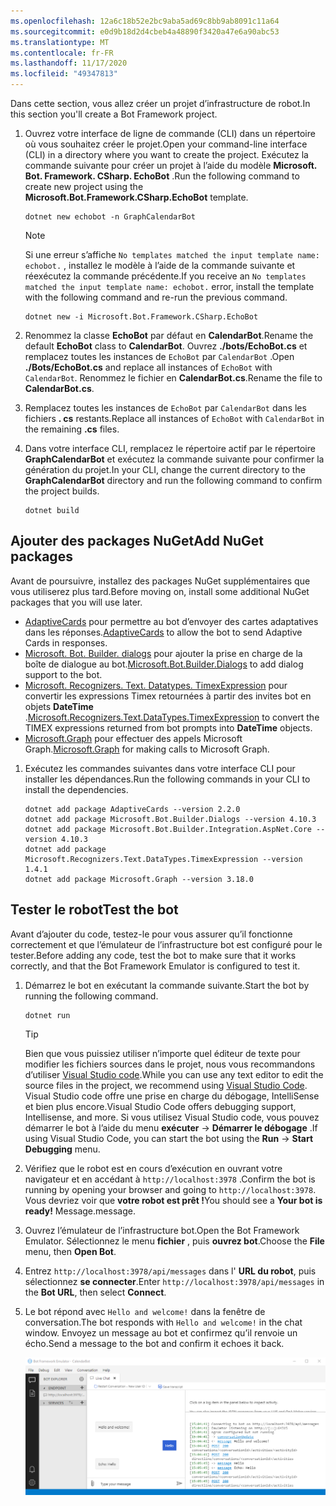 ```yaml
---
ms.openlocfilehash: 12a6c18b52e2bc9aba5ad69c8bb9ab8091c11a64
ms.sourcegitcommit: e0d9b18d2d4cbeb4a48890f3420a47e6a90abc53
ms.translationtype: MT
ms.contentlocale: fr-FR
ms.lasthandoff: 11/17/2020
ms.locfileid: "49347813"
---
```

<!-- markdownlint-disable MD002 MD041 -->

<span data-ttu-id="4f05e-101">Dans cette section, vous allez créer un projet d’infrastructure de robot.</span><span class="sxs-lookup"><span data-stu-id="4f05e-101">In this section you'll create a Bot Framework project.</span></span>

1. <span data-ttu-id="4f05e-102">Ouvrez votre interface de ligne de commande (CLI) dans un répertoire où vous souhaitez créer le projet.</span><span class="sxs-lookup"><span data-stu-id="4f05e-102">Open your command-line interface (CLI) in a directory where you want to create the project.</span></span> <span data-ttu-id="4f05e-103">Exécutez la commande suivante pour créer un projet à l’aide du modèle **Microsoft. Bot. Framework. CSharp. EchoBot** .</span><span class="sxs-lookup"><span data-stu-id="4f05e-103">Run the following command to create new project using the **Microsoft.Bot.Framework.CSharp.EchoBot** template.</span></span>

    ```dotnetcli
    dotnet new echobot -n GraphCalendarBot
    ```

    > [!NOTE]
    > <span data-ttu-id="4f05e-104">Si une erreur s’affiche `No templates matched the input template name: echobot.` , installez le modèle à l’aide de la commande suivante et réexécutez la commande précédente.</span><span class="sxs-lookup"><span data-stu-id="4f05e-104">If you receive an `No templates matched the input template name: echobot.` error, install the template with the following command and re-run the previous command.</span></span>
    >
    > ```dotnetcli
    > dotnet new -i Microsoft.Bot.Framework.CSharp.EchoBot
    > ```

1. <span data-ttu-id="4f05e-105">Renommez la classe **EchoBot** par défaut en **CalendarBot**.</span><span class="sxs-lookup"><span data-stu-id="4f05e-105">Rename the default **EchoBot** class to **CalendarBot**.</span></span> <span data-ttu-id="4f05e-106">Ouvrez **./bots/EchoBot.cs** et remplacez toutes les instances de `EchoBot` par `CalendarBot` .</span><span class="sxs-lookup"><span data-stu-id="4f05e-106">Open **./Bots/EchoBot.cs** and replace all instances of `EchoBot` with `CalendarBot`.</span></span> <span data-ttu-id="4f05e-107">Renommez le fichier en **CalendarBot.cs**.</span><span class="sxs-lookup"><span data-stu-id="4f05e-107">Rename the file to **CalendarBot.cs**.</span></span>

1. <span data-ttu-id="4f05e-108">Remplacez toutes les instances de `EchoBot` par `CalendarBot` dans les fichiers **. cs** restants.</span><span class="sxs-lookup"><span data-stu-id="4f05e-108">Replace all instances of `EchoBot` with `CalendarBot` in the remaining **.cs** files.</span></span>

1. <span data-ttu-id="4f05e-109">Dans votre interface CLI, remplacez le répertoire actif par le répertoire **GraphCalendarBot** et exécutez la commande suivante pour confirmer la génération du projet.</span><span class="sxs-lookup"><span data-stu-id="4f05e-109">In your CLI, change the current directory to the **GraphCalendarBot** directory and run the following command to confirm the project builds.</span></span>

    ```dotnetcli
    dotnet build
    ```

## <a name="add-nuget-packages"></a><span data-ttu-id="4f05e-110">Ajouter des packages NuGet</span><span class="sxs-lookup"><span data-stu-id="4f05e-110">Add NuGet packages</span></span>

<span data-ttu-id="4f05e-111">Avant de poursuivre, installez des packages NuGet supplémentaires que vous utiliserez plus tard.</span><span class="sxs-lookup"><span data-stu-id="4f05e-111">Before moving on, install some additional NuGet packages that you will use later.</span></span>

- <span data-ttu-id="4f05e-112">[AdaptiveCards](https://www.nuget.org/packages/AdaptiveCards/) pour permettre au bot d’envoyer des cartes adaptatives dans les réponses.</span><span class="sxs-lookup"><span data-stu-id="4f05e-112">[AdaptiveCards](https://www.nuget.org/packages/AdaptiveCards/) to allow the bot to send Adaptive Cards in responses.</span></span>
- <span data-ttu-id="4f05e-113">[Microsoft. Bot. Builder. dialogs](https://www.nuget.org/packages/Microsoft.Bot.Builder.Dialogs/) pour ajouter la prise en charge de la boîte de dialogue au bot.</span><span class="sxs-lookup"><span data-stu-id="4f05e-113">[Microsoft.Bot.Builder.Dialogs](https://www.nuget.org/packages/Microsoft.Bot.Builder.Dialogs/) to add dialog support to the bot.</span></span>
- <span data-ttu-id="4f05e-114">[Microsoft. Recognizers. Text. Datatypes. TimexExpression](https://www.nuget.org/packages/Microsoft.Recognizers.Text.DataTypes.TimexExpression/) pour convertir les expressions Timex retournées à partir des invites bot en objets **DateTime** .</span><span class="sxs-lookup"><span data-stu-id="4f05e-114">[Microsoft.Recognizers.Text.DataTypes.TimexExpression](https://www.nuget.org/packages/Microsoft.Recognizers.Text.DataTypes.TimexExpression/) to convert the TIMEX expressions returned from bot prompts into **DateTime** objects.</span></span>
- <span data-ttu-id="4f05e-115">[Microsoft.Graph](https://www.nuget.org/packages/Microsoft.Graph/) pour effectuer des appels Microsoft Graph.</span><span class="sxs-lookup"><span data-stu-id="4f05e-115">[Microsoft.Graph](https://www.nuget.org/packages/Microsoft.Graph/) for making calls to Microsoft Graph.</span></span>

1. <span data-ttu-id="4f05e-116">Exécutez les commandes suivantes dans votre interface CLI pour installer les dépendances.</span><span class="sxs-lookup"><span data-stu-id="4f05e-116">Run the following commands in your CLI to install the dependencies.</span></span>

    ```Shell
    dotnet add package AdaptiveCards --version 2.2.0
    dotnet add package Microsoft.Bot.Builder.Dialogs --version 4.10.3
    dotnet add package Microsoft.Bot.Builder.Integration.AspNet.Core --version 4.10.3
    dotnet add package Microsoft.Recognizers.Text.DataTypes.TimexExpression --version 1.4.1
    dotnet add package Microsoft.Graph --version 3.18.0
    ```

## <a name="test-the-bot"></a><span data-ttu-id="4f05e-117">Tester le robot</span><span class="sxs-lookup"><span data-stu-id="4f05e-117">Test the bot</span></span>

<span data-ttu-id="4f05e-118">Avant d’ajouter du code, testez-le pour vous assurer qu’il fonctionne correctement et que l’émulateur de l’infrastructure bot est configuré pour le tester.</span><span class="sxs-lookup"><span data-stu-id="4f05e-118">Before adding any code, test the bot to make sure that it works correctly, and that the Bot Framework Emulator is configured to test it.</span></span>

1. <span data-ttu-id="4f05e-119">Démarrez le bot en exécutant la commande suivante.</span><span class="sxs-lookup"><span data-stu-id="4f05e-119">Start the bot by running the following command.</span></span>

    ```dotnetcli
    dotnet run
    ```

    > [!TIP]
    > <span data-ttu-id="4f05e-120">Bien que vous puissiez utiliser n’importe quel éditeur de texte pour modifier les fichiers sources dans le projet, nous vous recommandons d’utiliser [Visual Studio code](https://code.visualstudio.com/).</span><span class="sxs-lookup"><span data-stu-id="4f05e-120">While you can use any text editor to edit the source files in the project, we recommend using [Visual Studio Code](https://code.visualstudio.com/).</span></span> <span data-ttu-id="4f05e-121">Visual Studio code offre une prise en charge du débogage, IntelliSense et bien plus encore.</span><span class="sxs-lookup"><span data-stu-id="4f05e-121">Visual Studio Code offers debugging support, Intellisense, and more.</span></span> <span data-ttu-id="4f05e-122">Si vous utilisez Visual Studio code, vous pouvez démarrer le bot à l’aide du menu **exécuter**  ->  **Démarrer le débogage** .</span><span class="sxs-lookup"><span data-stu-id="4f05e-122">If using Visual Studio Code, you can start the bot using the **Run** -> **Start Debugging** menu.</span></span>

1. <span data-ttu-id="4f05e-123">Vérifiez que le robot est en cours d’exécution en ouvrant votre navigateur et en accédant à `http://localhost:3978` .</span><span class="sxs-lookup"><span data-stu-id="4f05e-123">Confirm the bot is running by opening your browser and going to `http://localhost:3978`.</span></span> <span data-ttu-id="4f05e-124">Vous devriez voir que **votre robot est prêt !**</span><span class="sxs-lookup"><span data-stu-id="4f05e-124">You should see a **Your bot is ready!**</span></span> <span data-ttu-id="4f05e-125">Message.</span><span class="sxs-lookup"><span data-stu-id="4f05e-125">message.</span></span>

1. <span data-ttu-id="4f05e-126">Ouvrez l’émulateur de l’infrastructure bot.</span><span class="sxs-lookup"><span data-stu-id="4f05e-126">Open the Bot Framework Emulator.</span></span> <span data-ttu-id="4f05e-127">Sélectionnez le menu **fichier** , puis **ouvrez bot**.</span><span class="sxs-lookup"><span data-stu-id="4f05e-127">Choose the **File** menu, then **Open Bot**.</span></span>

1. <span data-ttu-id="4f05e-128">Entrez `http://localhost:3978/api/messages` dans l' **URL du robot**, puis sélectionnez **se connecter**.</span><span class="sxs-lookup"><span data-stu-id="4f05e-128">Enter `http://localhost:3978/api/messages` in the **Bot URL**, then select **Connect**.</span></span>

1. <span data-ttu-id="4f05e-129">Le bot répond avec `Hello and welcome!` dans la fenêtre de conversation.</span><span class="sxs-lookup"><span data-stu-id="4f05e-129">The bot responds with `Hello and welcome!` in the chat window.</span></span> <span data-ttu-id="4f05e-130">Envoyez un message au bot et confirmez qu’il renvoie un écho.</span><span class="sxs-lookup"><span data-stu-id="4f05e-130">Send a message to the bot and confirm it echoes it back.</span></span>

    ![Capture d’écran de l’émulateur de l’infrastructure bot connecté au bot](images/test-emulator.png)
